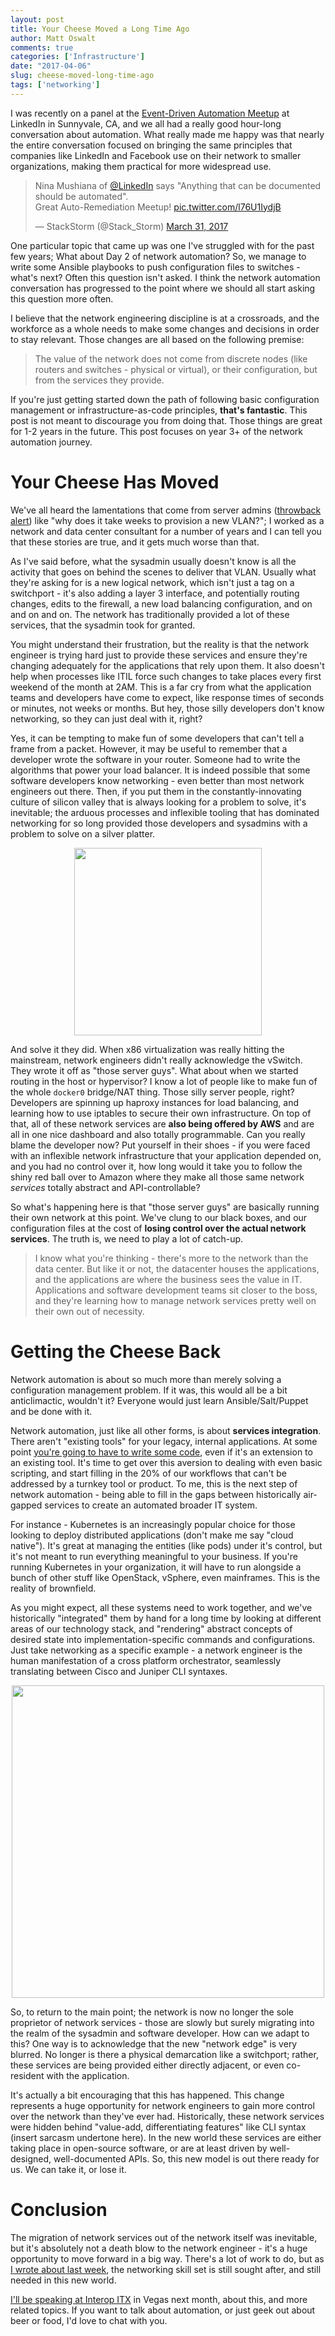 ```yaml
---
layout: post
title: Your Cheese Moved a Long Time Ago
author: Matt Oswalt
comments: true
categories: ['Infrastructure']
date: "2017-04-06"
slug: cheese-moved-long-time-ago
tags: ['networking']
---
```



I was recently on a panel at the [Event-Driven Automation Meetup](https://www.meetup.com/Auto-Remediation-and-Event-Driven-Automation/) at LinkedIn in Sunnyvale, CA, and we all had a really good hour-long conversation about automation. What really made me happy was that nearly the entire conversation focused on bringing the same principles that companies like LinkedIn and Facebook use on their network to smaller organizations, making them practical for more widespread use.

<blockquote class="twitter-tweet tw-align-center" data-lang="en"><p lang="en" dir="ltr">Nina Mushiana of <a href="https://twitter.com/LinkedIn">@LinkedIn</a> says &quot;Anything that can be documented should be automated&quot;.<br>Great Auto-Remediation Meetup! <a href="https://t.co/l76U1IydjB">pic.twitter.com/l76U1IydjB</a></p>&mdash; StackStorm (@Stack_Storm) <a href="https://twitter.com/Stack_Storm/status/847664487620530177">March 31, 2017</a></blockquote>
<script async src="//platform.twitter.com/widgets.js" charset="utf-8"></script>

One particular topic that came up was one I've struggled with for the past few years; What about Day 2 of network automation? So, we manage to write some Ansible playbooks to push configuration files to switches - what's next? Often this question isn't asked. I think the network automation conversation has progressed to the point where we should all start asking this question more often.

I believe that the network engineering discipline is at a crossroads, and the workforce as a whole needs to make some changes and decisions in order to stay relevant. Those changes are all based on the following premise:

> The value of the network does not come from discrete nodes (like routers and switches - physical or virtual), or their configuration, but from the services they provide.

If you're just getting started down the path of following basic configuration management or infrastructure-as-code principles, **that's fantastic**. This post is not meant to discourage you from doing that. Those things are great for 1-2 years in the future. This post focuses on year 3+ of the network automation journey.

# Your Cheese Has Moved

We've all heard the lamentations that come from server admins ([throwback alert](https://oswalt.dev/2015/02/free-form-discussion-cleur/)) like "why does it take weeks to provision a new VLAN?"; I worked as a network and data center consultant for a number of years and I can tell you that these stories are true, and it gets much worse than that. 

As I've said before, what the sysadmin usually doesn't know is all the activity that goes on behind the scenes to deliver that VLAN. Usually what they're asking for is a new logical network, which isn't just a tag on a switchport - it's also adding a layer 3 interface, and potentially routing changes, edits to the firewall, a new load balancing configuration, and on and on and on. The network has traditionally provided a lot of these services, that the sysadmin took for granted.

You might understand their frustration, but the reality is that the network engineer is trying hard just to provide these services and ensure they're changing adequately for the applications that rely upon them. It also doesn't help when processes like ITIL force such changes to take places every first weekend of the month at 2AM. This is a far cry from what the application teams and developers have come to expect, like response times of seconds or minutes, not weeks or months. But hey, those silly developers don't know networking, so they can just deal with it, right?

Yes, it can be tempting to make fun of some developers that can't tell a frame from a packet. However, it may be useful to remember that a developer wrote the software in your router. Someone had to write the algorithms that power your load balancer. It is indeed possible that some software developers know networking - even better than most network engineers out there. Then, if you put them in the constantly-innovating culture of silicon valley that is always looking for a problem to solve, it's inevitable; the arduous processes and inflexible tooling that has dominated networking for so long provided those developers and sysadmins with a problem to solve on a silver platter.

<div style="text-align:center;"><a href="/assets/2017/04/cheese.png"><img src="/assets/2017/04/cheese.png" width="300" ></a></div>

And solve it they did. When x86 virtualization was really hitting the mainstream, network engineers didn't really acknowledge the vSwitch. They wrote it off as "those server guys". What about when we started routing in the host or hypervisor? I know a lot of people like to make fun of the whole `docker0` bridge/NAT thing. Those silly server people, right? Developers are spinning up haproxy instances for load balancing, and learning how to use iptables to secure their own infrastructure. On top of that, all of these network services are **also being offered by AWS** and are all in one nice dashboard and also totally programmable. Can you really blame the developer now? Put yourself in their shoes - if you were faced with an inflexible network infrastructure that your application depended on, and you had no control over it, how long would it take you to follow the shiny red ball over to Amazon where they make all those same network *services* totally abstract and API-controllable?

So what's happening here is that "those server guys" are basically running their own network at this point. We've clung to our black boxes, and our configuration files at the cost of **losing control over the actual network services**. The truth is, we need to play a lot of catch-up.

 > I know what you're thinking - there's more to the network than the data center. But like it or not, the datacenter houses the applications, and the applications are where the business sees the value in IT. Applications and software development teams sit closer to the boss, and they're learning how to manage network services pretty well on their own out of necessity.

# Getting the Cheese Back

Network automation is about so much more than merely solving a configuration management problem. If it was, this would all be a bit anticlimactic, wouldn't it? Everyone would just learn Ansible/Salt/Puppet and be done with it.

Network automation, just like all other forms, is about **services integration**. There aren't "existing tools" for your legacy, internal applications. At some point [you're going to have to write some code](https://oswalt.dev/2017/03/learn-programming-or-perish/), even if it's an extension to an existing tool. It's time to get over this aversion to dealing with even basic scripting, and start filling in the 20% of our workflows that can't be addressed by a turnkey tool or product. To me, this is the next step of network automation - being able to fill in the gaps between historically air-gapped services to create an automated broader IT system.

For instance - Kubernetes is an increasingly popular choice for those looking to deploy distributed applications (don't make me say "cloud native"). It's great at managing the entities (like pods) under it's control, but it's not meant to run everything meaningful to your business. If you're running Kubernetes in your organization, it will have to run alongside a bunch of other stuff like OpenStack, vSphere, even mainframes. This is the reality of brownfield.

As you might expect, all these systems need to work together, and we've historically "integrated" them by hand for a long time by looking at different areas of our technology stack, and "rendering" abstract concepts of desired state into implementation-specific commands and configurations. Just take networking as a specific example - a network engineer is the human manifestation of a cross platform orchestrator, seamlessly translating between Cisco and Juniper CLI syntaxes.

<div style="text-align:center;"><a href="/assets/2017/04/dr_garencieres.jpg"><img src="/assets/2017/04/dr_garencieres.jpg" width="500" ></a></div>

So, to return to the main point; the network is now no longer the sole proprietor of network services - those are slowly but surely migrating into the realm of the sysadmin and software developer. How can we adapt to this? One way is to acknowledge that the new "network edge" is very blurred. No longer is there a physical demarcation like a switchport; rather, these services are being provided either directly adjacent, or even co-resident with the application.

It's actually a bit encouraging that this has happened. This change represents a huge opportunity for network engineers to gain more control over the network than they've ever had. Historically, these network services were hidden behind "value-add, differentiating features" like CLI syntax (insert sarcasm undertone here). In the new world these services are either taking place in open-source software, or are at least driven by well-designed, well-documented APIs. So, this new model is out there ready for us. We can take it, or lose it.

# Conclusion

The migration of network services out of the network itself was inevitable, but it's absolutely not a death blow to the network engineer - it's a huge opportunity to move forward in a big way. There's a lot of work to do, but as [I wrote about last week](https://oswalt.dev/2017/03/learn-programming-or-perish/), the networking skill set is still sought after, and still needed in this new world.

[I'll be speaking at Interop ITX](http://info.interop.com/itx/2017/scheduler/session/fundamental-principles-of-automation) in Vegas next month, about this, and more related topics. If you want to talk about automation, or just geek out about beer or food, I'd love to chat with you.

